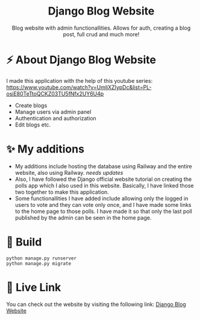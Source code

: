 <div align="center">
<h1 align="center"> Django Blog Website </h1>
<p>Blog website with admin functionallities. Allows for auth, creating a blog post, full crud and much more! </p>
</div>

# ⚡ About Django Blog Website
I made this application with the help of this youtube series: https://www.youtube.com/watch?v=UmljXZIypDc&list=PL-osiE80TeTtoQCKZ03TU5fNfx2UY6U4p
- Create blogs
- Manage users via admin panel
- Authentication and authorization
- Edit blogs etc.

# ✨ My additions 
- My additions include hosting the database using Railway and the entire website, also using Railway. *needs updates*
- Also, I have followed the Django official website tutorial on creating the polls app which I also used in this website.
Basically, I have linked those two together to make this application. 
- Some functionallities I have added include allowing only the logged in users to vote and they can vote only once, and I have made some links to the home page to 
those polls. I have made it so that only the last poll published by the admin can be seen in the home page. 

# 🚀 Build
```
python manage.py runserver
python manage.py migrate
```

# 🚀 Live Link
You can check out the website by visiting the following link: [Django Blog Website](https://web-production-7f57.up.railway.app/)
<!--
# Conclusion
Blog Website with Admin Functionallities
This application was a very good learning experience for me.

-->

